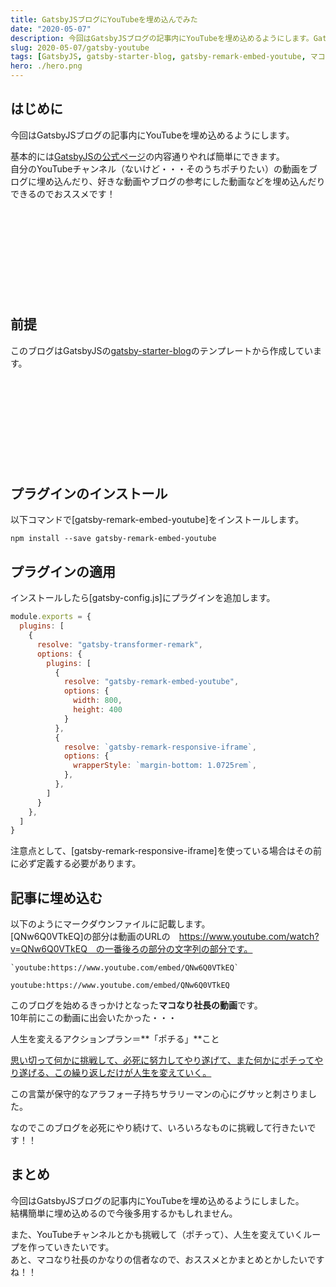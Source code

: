 ```yaml
---
title: GatsbyJSブログにYouTubeを埋め込んでみた
date: "2020-05-07"
description: 今回はGatsbyJSブログの記事内にYouTubeを埋め込めるようにします。GatsbyJSの公式ページの内容通りやれば簡単にできます。
slug: 2020-05-07/gatsby-youtube
tags: [GatsbyJS, gatsby-starter-blog, gatsby-remark-embed-youtube, マコなり社長]
hero: ./hero.png
---
```


## はじめに 

今回はGatsbyJSブログの記事内にYouTubeを埋め込めるようにします。<br>

基本的には[GatsbyJSの公式ページ](https://www.gatsbyjs.org/packages/gatsby-remark-embed-youtube/)の内容通りやれば簡単にできます。<br>
自分のYouTubeチャンネル（ないけど・・・そのうちポチりたい）の動画をブログに埋め込んだり、好きな動画やブログの参考にした動画などを埋め込んだりできるのでおススメです！

<div class="iframely-embed"><div class="iframely-responsive" style="height: 140px; padding-bottom: 0;"><a href="https://www.gatsbyjs.org/packages/gatsby-remark-embed-youtube/" data-iframely-url="//cdn.iframe.ly/Ze9WqwN"></a></div></div>

## 前提

このブログはGatsbyJSの[gatsby-starter-blog](https://www.gatsbyjs.org/starters/gatsbyjs/gatsby-starter-blog/)のテンプレートから作成しています。

<div class="iframely-embed"><div class="iframely-responsive" style="height: 140px; padding-bottom: 0;"><a href="https://www.gatsbyjs.org/starters/gatsbyjs/gatsby-starter-blog/" data-iframely-url="//cdn.iframe.ly/qjUJkBu?iframe=card-small"></a></div></div>

## プラグインのインストール

以下コマンドで[gatsby-remark-embed-youtube]をインストールします。<br>

```
npm install --save gatsby-remark-embed-youtube
```

## プラグインの適用

インストールしたら[gatsby-config.js]にプラグインを追加します。

```javascript{7-13,15}:title=gatsby-config.js
module.exports = {
  plugins: [      
    {
      resolve: "gatsby-transformer-remark",
      options: {
        plugins: [
          {
            resolve: "gatsby-remark-embed-youtube",
            options: {
              width: 800,
              height: 400
            }
          },
          {
            resolve: `gatsby-remark-responsive-iframe`,
            options: {
              wrapperStyle: `margin-bottom: 1.0725rem`,
            },
          },
        ]
      }
    },
  ]
}
```

注意点として、[gatsby-remark-responsive-iframe]を使っている場合はその前に必ず定義する必要があります。

## 記事に埋め込む

以下のようにマークダウンファイルに記載します。<br>
[QNw6Q0VTkEQ]の部分は動画のURLの　https://www.youtube.com/watch?v=QNw6Q0VTkEQ　の一番後ろの部分の文字列の部分です。

```markdown:title=Markdown
`youtube:https://www.youtube.com/embed/QNw6Q0VTkEQ`
```

`youtube:https://www.youtube.com/embed/QNw6Q0VTkEQ`

このブログを始めるきっかけとなった**マコなり社長の動画**です。<br>
10年前にこの動画に出会いたかった・・・

人生を変えるアクションプラン＝**「ポチる」**こと

<u>思い切って何かに挑戦して、必死に努力してやり遂げて、また何かにポチってやり遂げる、この繰り返しだけが人生を変えていく。</u>

この言葉が保守的なアラフォー子持ちサラリーマンの心にグサッと刺さりました。

なのでこのブログを必死にやり続けて、いろいろなものに挑戦して行きたいです！！

## まとめ

今回はGatsbyJSブログの記事内にYouTubeを埋め込めるようにしました。<br>
結構簡単に埋め込めるので今後多用するかもしれません。

また、YouTubeチャンネルとかも挑戦して（ポチって）、人生を変えていくループを作っていきたいです。<br>
あと、マコなり社長のかなりの信者なので、おススメとかまとめとかしたいですね！！